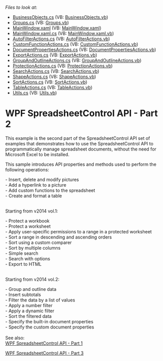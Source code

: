 <!-- default file list -->
*Files to look at*:

* [BusinessObjects.cs](./CS/SpreadsheetControl_WPF_API_Part02/BusinessObjects.cs) (VB: [BusinessObjects.vb](./VB/SpreadsheetControl_WPF_API_Part02/BusinessObjects.vb))
* [Groups.cs](./CS/SpreadsheetControl_WPF_API_Part02/Groups.cs) (VB: [Groups.vb](./VB/SpreadsheetControl_WPF_API_Part02/Groups.vb))
* [MainWindow.xaml](./CS/SpreadsheetControl_WPF_API_Part02/MainWindow.xaml) (VB: [MainWindow.xaml](./VB/SpreadsheetControl_WPF_API_Part02/MainWindow.xaml))
* [MainWindow.xaml.cs](./CS/SpreadsheetControl_WPF_API_Part02/MainWindow.xaml.cs) (VB: [MainWindow.xaml.vb](./VB/SpreadsheetControl_WPF_API_Part02/MainWindow.xaml.vb))
* [AutoFilterActions.cs](./CS/SpreadsheetControl_WPF_API_Part02/SpreadsheetActions/AutoFilterActions.cs) (VB: [AutoFilterActions.vb](./VB/SpreadsheetControl_WPF_API_Part02/SpreadsheetActions/AutoFilterActions.vb))
* [CustomFunctionActions.cs](./CS/SpreadsheetControl_WPF_API_Part02/SpreadsheetActions/CustomFunctionActions.cs) (VB: [CustomFunctionActions.vb](./VB/SpreadsheetControl_WPF_API_Part02/SpreadsheetActions/CustomFunctionActions.vb))
* [DocumentPropertiesActions.cs](./CS/SpreadsheetControl_WPF_API_Part02/SpreadsheetActions/DocumentPropertiesActions.cs) (VB: [DocumentPropertiesActions.vb](./VB/SpreadsheetControl_WPF_API_Part02/SpreadsheetActions/DocumentPropertiesActions.vb))
* [ExportActions.cs](./CS/SpreadsheetControl_WPF_API_Part02/SpreadsheetActions/ExportActions.cs) (VB: [ExportActions.vb](./VB/SpreadsheetControl_WPF_API_Part02/SpreadsheetActions/ExportActions.vb))
* [GroupAndOutlineActions.cs](./CS/SpreadsheetControl_WPF_API_Part02/SpreadsheetActions/GroupAndOutlineActions.cs) (VB: [GroupAndOutlineActions.vb](./VB/SpreadsheetControl_WPF_API_Part02/SpreadsheetActions/GroupAndOutlineActions.vb))
* [ProtectionActions.cs](./CS/SpreadsheetControl_WPF_API_Part02/SpreadsheetActions/ProtectionActions.cs) (VB: [ProtectionActions.vb](./VB/SpreadsheetControl_WPF_API_Part02/SpreadsheetActions/ProtectionActions.vb))
* [SearchActions.cs](./CS/SpreadsheetControl_WPF_API_Part02/SpreadsheetActions/SearchActions.cs) (VB: [SearchActions.vb](./VB/SpreadsheetControl_WPF_API_Part02/SpreadsheetActions/SearchActions.vb))
* [ShapeActions.cs](./CS/SpreadsheetControl_WPF_API_Part02/SpreadsheetActions/ShapeActions.cs) (VB: [ShapeActions.vb](./VB/SpreadsheetControl_WPF_API_Part02/SpreadsheetActions/ShapeActions.vb))
* [SortActions.cs](./CS/SpreadsheetControl_WPF_API_Part02/SpreadsheetActions/SortActions.cs) (VB: [SortActions.vb](./VB/SpreadsheetControl_WPF_API_Part02/SpreadsheetActions/SortActions.vb))
* [TableActions.cs](./CS/SpreadsheetControl_WPF_API_Part02/SpreadsheetActions/TableActions.cs) (VB: [TableActions.vb](./VB/SpreadsheetControl_WPF_API_Part02/SpreadsheetActions/TableActions.vb))
* [Utils.cs](./CS/SpreadsheetControl_WPF_API_Part02/Utils.cs) (VB: [Utils.vb](./VB/SpreadsheetControl_WPF_API_Part02/Utils.vb))
<!-- default file list end -->
# WPF SpreadsheetControl API - Part 2


<p>This example is the second part of the SpreadsheetControl API set of examples that demonstrates how to use the SpreadsheetControl API to programmatically manage spreadsheet documents, without the need for Microsoft Excel to be installed.</p>
<p>This sample introduces API properties and methods used to perform the following operations:</p>
<p>- Insert, delete and modify pictures<br> - Add a hyperlink to a picture<br> - Add custom functions to the spreadsheet<br> - Create and format a table<br><br></p>
<p>Starting from v2014 vol.1:</p>
<p>- Protect a workbook<br>- Protect a worksheet<br>- Apply user-specific permissions to a range in a protected worksheet<br>- Sort a range in descending and ascending orders<br>- Sort using a custom comparer<br>- Sort by multiple columns<br>- Simple search<br>- Search with options<br>- Export to HTML<br><br></p>
<p>Starting from v2014 vol.2:</p>
<p>- Group and outline data<br>- Insert subtotals<br>- Filter the data by a list of values<br>- Apply a number filter<br>- Apply a dynamic filter<br>- Sort the filtered data<br>- Specify the built-in document properties<br>- Specify the custom document properties<br><br>See also:<br><a href="https://www.devexpress.com/Support/Center/p/E4938">WPF SpreadsheetControl API - Part 1</a></p>
<a href="https://github.com/DevExpress-Examples/wpf-spreadsheetcontrol-api-part-3-t289419">WPF SpreadsheetControl API - Part 3</a></p>
<br/>


